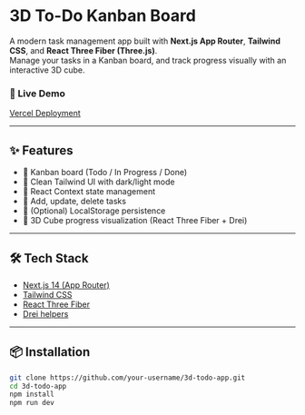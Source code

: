 # 3D To-Do Kanban Board

A modern task management app built with **Next.js App Router**, **Tailwind CSS**, and **React Three Fiber (Three.js)**.  
Manage your tasks in a Kanban board, and track progress visually with an interactive 3D cube.

### 🚀 Live Demo
[Vercel Deployment](https://your-vercel-link.vercel.app/)

---

## ✨ Features
- 📌 Kanban board (Todo / In Progress / Done)
- 🎨 Clean Tailwind UI with dark/light mode
- 🧩 React Context state management
- 🔄 Add, update, delete tasks
- 💾 (Optional) LocalStorage persistence
- 🧊 3D Cube progress visualization (React Three Fiber + Drei)

---

## 🛠 Tech Stack
- [Next.js 14 (App Router)](https://nextjs.org/)
- [Tailwind CSS](https://tailwindcss.com/)
- [React Three Fiber](https://docs.pmnd.rs/react-three-fiber/getting-started/introduction)
- [Drei helpers](https://github.com/pmndrs/drei)

---

## 📦 Installation
```bash
git clone https://github.com/your-username/3d-todo-app.git
cd 3d-todo-app
npm install
npm run dev
